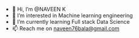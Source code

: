 - 👋 Hi, I’m @NAVEEN K
- 👀 I’m interested in Machine learning engineering
- 🌱 I’m currently learning Full stack Data Science
- 📫 Reach me on naveen76bala@gmail.com

<!---
naveen76bala/naveen76bala is a ✨ special ✨ repository because its `README.md` (this file) appears on your GitHub profile.
You can click the Preview link to take a look at your changes.
--->
